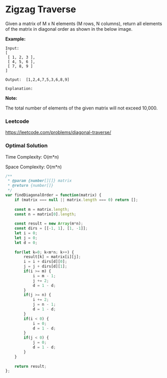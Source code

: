 # Zigzag Traverse

Given a matrix of M x N elements (M rows, N columns), return all elements of the matrix in diagonal order as shown in the below image.

**Example:**

```
Input:
[
 [ 1, 2, 3 ],
 [ 4, 5, 6 ],
 [ 7, 8, 9 ]
]

Output:  [1,2,4,7,5,3,6,8,9]

Explanation:
```

**Note:**

The total number of elements of the given matrix will not exceed 10,000.



### Leetcode

https://leetcode.com/problems/diagonal-traverse/



### Optimal Solution

Time Complexity: O(m*n)

Space Complexity: O(m*n)

```js
/**
 * @param {number[][]} matrix
 * @return {number[]}
 */
var findDiagonalOrder = function(matrix) {
    if (matrix === null || matrix.length === 0) return [];
    
    const m = matrix.length;
    const n = matrix[0].length;
    
    const result = new Array(m*n);
    const dirs = [[-1, 1], [1, -1]];
    let i = 0;
    let j = 0;
    let d = 0;
    
    for(let k=0; k<m*n; k++) {
        result[k] = matrix[i][j];
        i = i + dirs[d][0];
        j = j + dirs[d][1];
        if(i >= m) {
            i = m - 1;
            j += 2;
            d = 1 - d; 
        }
        if(j >= n) {
            i += 2;
            j = n - 1;
            d = 1 - d;
        }
        if(i < 0) {
            i = 0;
            d = 1 - d;
        }
        if(j < 0) {
            j = 0;
            d = 1 - d;
        }
    }
    
    return result;
};
```

